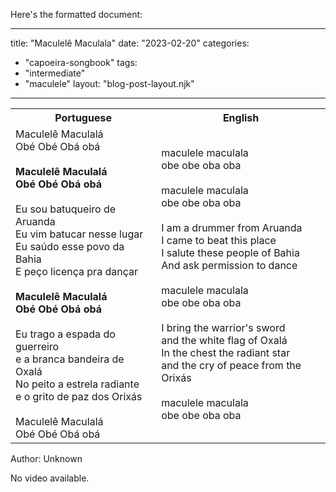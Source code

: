 Here's the formatted document:

---
title: "Maculelê Maculala"
date: "2023-02-20"
categories: 
  - "capoeira-songbook"
tags: 
  - "intermediate"
  - "maculele"
layout: "blog-post-layout.njk"
---

<table class="capoeira-table">
    <tr class="header-row">
        <th>Portuguese</th>
        <th>English</th>
    </tr>
    <tr>
        <td>Maculelê Maculalá<br>Obé Obé Obá obá<br><br><strong>Maculelê Maculalá<br>Obé Obé Obá obá</strong><br><br>Eu sou batuqueiro de Aruanda<br>Eu vim batucar nesse lugar<br>Eu saúdo esse povo da Bahia<br>E peço licença pra dançar<br><br><strong>Maculelê Maculalá<br>Obé Obé Obá obá</strong><br><br>Eu trago a espada do guerreiro<br>e a branca bandeira de Oxalá<br>No peito a estrela radiante<br>e o grito de paz dos Orixás<br><br>Maculelê Maculalá<br>Obé Obé Obá obá</td>
        <td>maculele maculala<br>obe obe oba oba<br><br>maculele maculala<br>obe obe oba oba<br><br>I am a drummer from Aruanda<br>I came to beat this place<br>I salute these people of Bahia<br>And ask permission to dance<br><br>maculele maculala<br>obe obe oba oba<br><br>I bring the warrior's sword<br>and the white flag of Oxalá<br>In the chest the radiant star<br>and the cry of peace from the Orixás<br><br>maculele maculala<br>obe obe oba oba</td>
    </tr>
</table>

<figcaption>

Author: Unknown

</figcaption>

No video available.